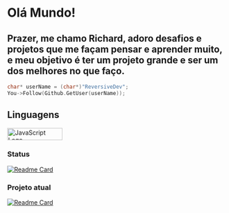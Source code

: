# Olá Mundo!
## Prazer, me chamo Richard, adoro desafios e projetos que me façam pensar e aprender muito, e meu objetivo é ter um projeto grande e ser um dos melhores no que faço.

```cpp
char* userName = (char*)"ReversiveDev";
You->Follow(Github.GetUser(userName));
```

## Linguagens
<img align="center" alt="JavaScript Logo" height="28" width="127" src="https://img.shields.io/badge/C++-323330?&logo=cplusplus&style=flat-square&logoColor=659ad2">

### Status
[![Readme Card](https://github-readme-stats.vercel.app/api?username=ReversiveDev&show_icons=true&title_color=20dcc9&bg_color=0d1117&text_color=ffffff&icon_color=20dcc9)](https://github.com/ReversiveDev)

### Projeto atual
[![Readme Card](https://github-readme-stats.vercel.app/api/pin/?username=ReversiveDev&repo=HabbletClient&title_color=20dcc9&bg_color=0d1117&text_color=ffffff&icon_color=20dcc9)](https://github.com/RichardDev/HabbletClient)


